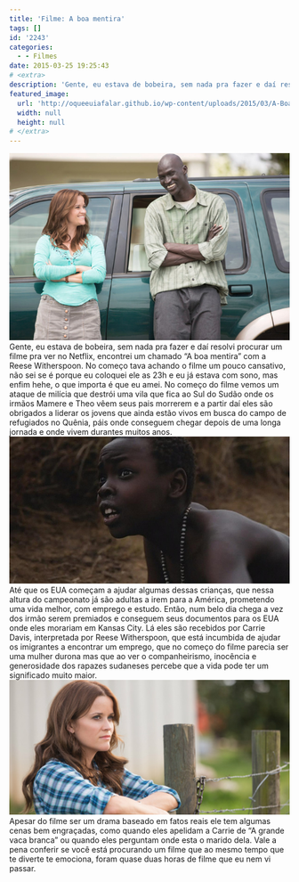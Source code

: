 ```yaml
---
title: 'Filme: A boa mentira'
tags: []
id: '2243'
categories:
  - - Filmes
date: 2015-03-25 19:25:43
# <extra>
description: 'Gente, eu estava de bobeira, sem nada pra fazer e daí resolvi procurar um filme pra ver no Netflix, encontrei um chamado “A boa mentira” com a Reese Witherspoon. No começo tava achando o filme um pouco cansativo, não sei se é porque eu coloquei ele as 23h e eu já estava com sono, mas enfim hehe, o que importa é que eu amei. No começo do filme vemos um ataque de milícia que destrói uma vila que fica ao Sul do Sudão onde os irmãos Mamere e Theo vêem seus pais morrerem e a partir daí eles são obrigados a liderar os jovens que ainda estão vivos em busca do campo de refugiados no Quênia, páis onde conseguem chegar depois de uma longa jornada e onde vivem durantes muitos anos. Até que os EUA começam a ajudar algumas dessas &hellip;'
featured_image: 
  url: 'http://oqueeuiafalar.github.io/wp-content/uploads/2015/03/A-Boa-Mentira-06.jpg'
  width: null
  height: null
# </extra>
---
```


[![cena do filme "A boa mentira" com  Reese Witherspoon](/wp-content/uploads/2015/03/A-Boa-Mentira-06.jpg)](/wp-content/uploads/2015/03/A-Boa-Mentira-06.jpg) Gente, eu estava de bobeira, sem nada pra fazer e daí resolvi procurar um filme pra ver no Netflix, encontrei um chamado “A boa mentira” com a Reese Witherspoon. No começo tava achando o filme um pouco cansativo, não sei se é porque eu coloquei ele as 23h e eu já estava com sono, mas enfim hehe, o que importa é que eu amei. No começo do filme vemos um ataque de milícia que destrói uma vila que fica ao Sul do Sudão onde os irmãos Mamere e Theo vêem seus pais morrerem e a partir daí eles são obrigados a liderar os jovens que ainda estão vivos em busca do campo de refugiados no Quênia, páis onde conseguem chegar depois de uma longa jornada e onde vivem durantes muitos anos. [![cena do filme "A boa mentira" com  Reese Witherspoon](/wp-content/uploads/2015/03/1200x630_284176_a-boa-mentira-traz-de-volta-ao-grad.jpg)](/wp-content/uploads/2015/03/1200x630_284176_a-boa-mentira-traz-de-volta-ao-grad.jpg) Até que os EUA começam a ajudar algumas dessas crianças, que nessa altura do campeonato já são adultas a irem para a América, prometendo uma vida melhor, com emprego e estudo. Então, num belo dia chega a vez dos irmão serem premiados e conseguem seus documentos para os EUA onde eles morariam em Kansas City. Lá eles são recebidos por Carrie Davis, interpretada por Reese Witherspoon, que está incumbida de ajudar os imigrantes a encontrar um emprego, que no começo do filme parecia ser uma mulher durona mas que ao ver o companheirismo, inocência e generosidade dos rapazes sudaneses percebe que a vida pode ter um significado muito maior. [![Movie: The Good Lie (cena do filme "A boa mentira" com  Reese Witherspoon)](/wp-content/uploads/2015/03/The-Good-Lie-Imagem-1.jpg)](/wp-content/uploads/2015/03/The-Good-Lie-Imagem-1.jpg) Apesar do filme ser um drama baseado em fatos reais ele tem algumas cenas bem engraçadas, como quando eles apelidam a Carrie de “A grande vaca branca” ou quando eles perguntam onde esta o marido dela. Vale a pena conferir se você está procurando um filme que ao mesmo tempo que te diverte te emociona, foram quase duas horas de filme que eu nem vi passar.
